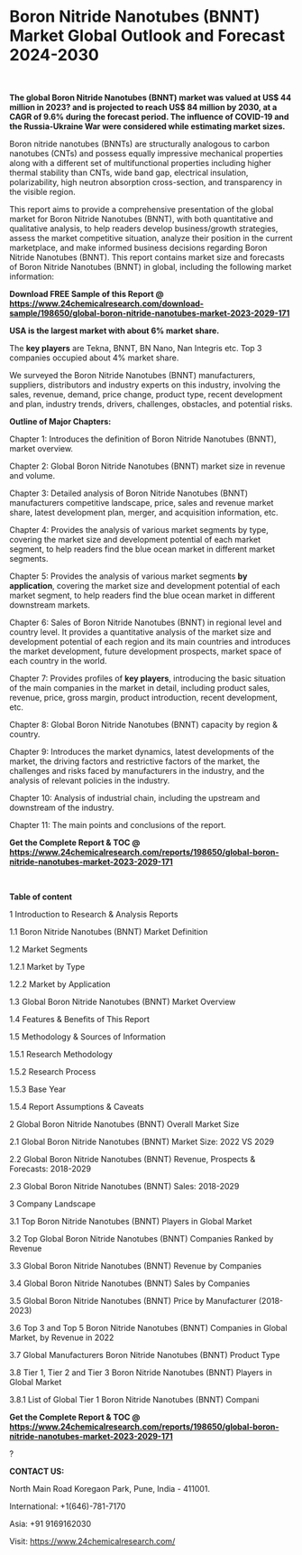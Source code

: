 <h1>Boron Nitride Nanotubes (BNNT) Market Global Outlook and Forecast 2024-2030</h1><br/><p><strong>The global Boron Nitride Nanotubes (BNNT) market was valued at US$ 44 million in 2023? and is projected to reach US$ 84 million by 2030, at a <strong>CAGR</strong> of 9.6% during the forecast period. The influence of COVID-19 and the Russia-Ukraine War were considered while estimating market sizes.</strong></p>
 
 
 
 <p>Boron nitride nanotubes (BNNTs) are structurally analogous to carbon nanotubes (CNTs) and possess equally impressive mechanical properties along with a different set of multifunctional properties including higher thermal stability than CNTs, wide band gap, electrical insulation, polarizability, high neutron absorption cross-section, and transparency in the visible region.</p>
 
 
 
 <p>This report aims to provide a comprehensive presentation of the global market for Boron Nitride Nanotubes (BNNT), with both quantitative and qualitative analysis, to help readers develop business/growth strategies, assess the market competitive situation, analyze their position in the current marketplace, and make informed business decisions regarding Boron Nitride Nanotubes (BNNT). This report contains market size and forecasts of Boron Nitride Nanotubes (BNNT) in global, including the following market information:</p>
 
 
 
 <div><b>Download FREE Sample of this Report @ <a href="https://www.24chemicalresearch.com/download-sample/198650/global-boron-nitride-nanotubes-market-2023-2029-171">https://www.24chemicalresearch.com/download-sample/198650/global-boron-nitride-nanotubes-market-2023-2029-171</a></b></div>
 
 
 
 <p><strong>USA is the largest market with about 6% market share.</strong></p>
 
 
 
 <p>The <strong>key players</strong> are Tekna, BNNT, BN Nano, Nan Integris etc. Top 3 companies occupied about 4% market share.</p>
 
 
 
 <p>We surveyed the Boron Nitride Nanotubes (BNNT) manufacturers, suppliers, distributors and industry experts on this industry, involving the sales, revenue, demand, price change, product type, recent development and plan, industry trends, drivers, challenges, obstacles, and potential risks.</p>
 
 
 
 <p><strong>Outline of Major Chapters:</strong></p>
 
 
 
 <p>Chapter 1: Introduces the definition of Boron Nitride Nanotubes (BNNT), market overview.</p>
 
 
 
 <p>Chapter 2: Global Boron Nitride Nanotubes (BNNT) market size in revenue and volume.</p>
 
 
 
 <p>Chapter 3: Detailed analysis of Boron Nitride Nanotubes (BNNT) manufacturers competitive landscape, price, sales and revenue market share, latest development plan, merger, and acquisition information, etc.</p>
 
 
 
 <p>Chapter 4: Provides the analysis of various market segments by type, covering the market size and development potential of each market segment, to help readers find the blue ocean market in different market segments.</p>
 
 
 
 <p>Chapter 5: Provides the analysis of various market segments <strong>by application</strong>, covering the market size and development potential of each market segment, to help readers find the blue ocean market in different downstream markets.</p>
 
 
 
 <p>Chapter 6: Sales of Boron Nitride Nanotubes (BNNT) in regional level and country level. It provides a quantitative analysis of the market size and development potential of each region and its main countries and introduces the market development, future development prospects, market space of each country in the world.</p>
 
 
 
 <p>Chapter 7: Provides profiles of <strong>key players</strong>, introducing the basic situation of the main companies in the market in detail, including product sales, revenue, price, gross margin, product introduction, recent development, etc.</p>
 
 
 
 <p>Chapter 8: Global Boron Nitride Nanotubes (BNNT) capacity by region & country.</p>
 
 
 
 <p>Chapter 9: Introduces the market dynamics, latest developments of the market, the driving factors and restrictive factors of the market, the challenges and risks faced by manufacturers in the industry, and the analysis of relevant policies in the industry.</p>
 
 
 
 <p>Chapter 10: Analysis of industrial chain, including the upstream and downstream of the industry.</p>
 
 
 
 <p>Chapter 11: The main points and conclusions of the report.</p>
 
 
 
 <div><b>Get the Complete Report & TOC @ <a href="https://www.24chemicalresearch.com/reports/198650/global-boron-nitride-nanotubes-market-2023-2029-171">https://www.24chemicalresearch.com/reports/198650/global-boron-nitride-nanotubes-market-2023-2029-171</a></b></div>
 
 
 
 <p><br />
 
 <b>Table of content</b></p>
 
 
 
 <p>1 Introduction to Research & Analysis Reports<br />
 
 1.1 Boron Nitride Nanotubes (BNNT) Market Definition<br />
 
 1.2 Market Segments<br />
 
 1.2.1 Market by Type<br />
 
 1.2.2 Market by Application<br />
 
 1.3 Global Boron Nitride Nanotubes (BNNT) Market Overview<br />
 
 1.4 Features & Benefits of This Report<br />
 
 1.5 Methodology & Sources of Information<br />
 
 1.5.1 Research Methodology<br />
 
 1.5.2 Research Process<br />
 
 1.5.3 Base Year<br />
 
 1.5.4 Report Assumptions & Caveats<br />
 
 2 Global Boron Nitride Nanotubes (BNNT) Overall Market Size<br />
 
 2.1 Global Boron Nitride Nanotubes (BNNT) Market Size: 2022 VS 2029<br />
 
 2.2 Global Boron Nitride Nanotubes (BNNT) Revenue, Prospects & Forecasts: 2018-2029<br />
 
 2.3 Global Boron Nitride Nanotubes (BNNT) Sales: 2018-2029<br />
 
 3 Company Landscape<br />
 
 3.1 Top Boron Nitride Nanotubes (BNNT) Players in Global Market<br />
 
 3.2 Top Global Boron Nitride Nanotubes (BNNT) Companies Ranked by Revenue<br />
 
 3.3 Global Boron Nitride Nanotubes (BNNT) Revenue by Companies<br />
 
 3.4 Global Boron Nitride Nanotubes (BNNT) Sales by Companies<br />
 
 3.5 Global Boron Nitride Nanotubes (BNNT) Price by Manufacturer (2018-2023)<br />
 
 3.6 Top 3 and Top 5 Boron Nitride Nanotubes (BNNT) Companies in Global Market, by Revenue in 2022<br />
 
 3.7 Global Manufacturers Boron Nitride Nanotubes (BNNT) Product Type<br />
 
 3.8 Tier 1, Tier 2 and Tier 3 Boron Nitride Nanotubes (BNNT) Players in Global Market<br />
 
 3.8.1 List of Global Tier 1 Boron Nitride Nanotubes (BNNT) Compani</p>
 
 
 
 <div><b>Get the Complete Report & TOC @ <a href="https://www.24chemicalresearch.com/reports/198650/global-boron-nitride-nanotubes-market-2023-2029-171">https://www.24chemicalresearch.com/reports/198650/global-boron-nitride-nanotubes-market-2023-2029-171</a></b></div>
 
 
 
 <p>? </p>
 
 
 
 <p><b>CONTACT US:</b><br />
 
 North Main Road Koregaon Park, Pune, India - 411001.<br />
 
 International: +1(646)-781-7170<br />
 
 Asia: +91 9169162030<br />
 
 Visit: <a href="https://www.24chemicalresearch.com/">https://www.24chemicalresearch.com/</a></p>